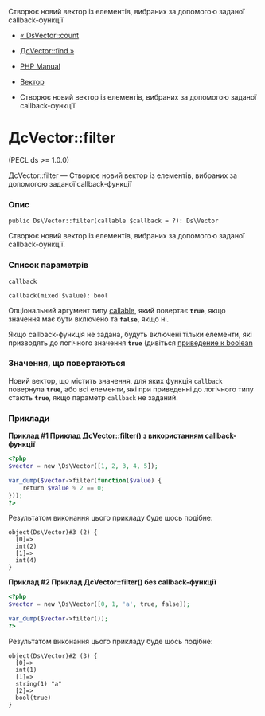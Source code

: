 Створює новий вектор із елементів, вибраних за допомогою заданої callback-функції

-   [« DsVector::count](ds-vector.count.html)
    
-   [ДсVector::find »](ds-vector.find.html)
    
-   [PHP Manual](index.html)
    
-   [Вектор](class.ds-vector.html)
    
-   Створює новий вектор із елементів, вибраних за допомогою заданої callback-функції
    

# ДсVector::filter

(PECL ds >= 1.0.0)

ДсVector::filter — Створює новий вектор із елементів, вибраних за допомогою заданої callback-функції

### Опис

```methodsynopsis
public Ds\Vector::filter(callable $callback = ?): Ds\Vector
```

Створює новий вектор із елементів, вибраних за допомогою заданої callback-функції.

### Список параметрів

`callback`

```methodsynopsis
callback(mixed $value): bool
```

Опціональний аргумент типу [callable](language.types.callable.html), який повертає **`true`**, якщо значення має бути включено та **`false`**, якщо ні.

Якщо callback-функція не задана, будуть включені тільки елементи, які призводять до логічного значення **`true`** (дивіться [приведение к boolean](language.types.boolean.html#language.types.boolean.casting)

### Значення, що повертаються

Новий вектор, що містить значення, для яких функція `callback` повернула **`true`**, або всі елементи, які при приведенні до логічного типу стають **`true`**, якщо параметр `callback` не заданий.

### Приклади

**Приклад #1 Приклад **ДсVector::filter()** з використанням callback-функції**

```php
<?php
$vector = new \Ds\Vector([1, 2, 3, 4, 5]);

var_dump($vector->filter(function($value) {
    return $value % 2 == 0;
}));
?>
```

Результатом виконання цього прикладу буде щось подібне:

```
object(Ds\Vector)#3 (2) {
  [0]=>
  int(2)
  [1]=>
  int(4)
}
```

**Приклад #2 Приклад **ДсVector::filter()** без callback-функції**

```php
<?php
$vector = new \Ds\Vector([0, 1, 'a', true, false]);

var_dump($vector->filter());
?>
```

Результатом виконання цього прикладу буде щось подібне:

```
object(Ds\Vector)#2 (3) {
  [0]=>
  int(1)
  [1]=>
  string(1) "a"
  [2]=>
  bool(true)
}
```